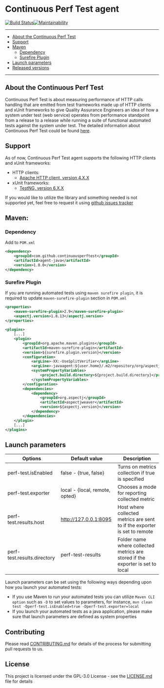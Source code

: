 # Continuous Perf Test agent

[![Build Status](https://travis-ci.org/continuousperftest/agent-java.svg?branch=master)](https://travis-ci.org/continuousperftest/agent-java)[![Maintainability](https://api.codeclimate.com/v1/badges/db073d11f43ce2552fe5/maintainability)](https://codeclimate.com/github/continuousperftest/agent-java/maintainability)

---
- [About the Continuous Perf Test](https://github.com/continuousperftest/agent-java#about-the-continuous-perf-test)
- [Support](https://github.com/continuousperftest/agent-java#support)
- [Maven](https://github.com/continuousperftest/agent-java#maven)
  - [Dependency](https://github.com/reportportal/agent-java-testNG#dependency)
  - [Surefire Plugin](https://github.com/reportportal/agent-java-testNG#surefire-plugin)
- [Launch parameters](https://github.com/continuousperftest/agent-java#launch-parameters)
- [Released versions](https://github.com/continuousperftest/agent-java/blob/master/CHANGES.md)
---


## About the Continuous Perf Test

Continuous Perf Test is about measuring performance of HTTP calls handling that are emitted from test frameworks made up of HTTP clients and xUnit frameworks to give Quality Assurance Engineers an idea of how a system under test (web service) operates from performance standpoint from a release to a release while running a suite of functional automated tests against the system under test. The detailed information about Continuous Perf Test could be found [here](https://www.linkedin.com/pulse/continuous-perf-test-aleh-struneuski).


## Support

As of now, Continuous Perf Test agent supports the following HTTP clients and xUnit frameworks:

-	HTTP clients:
	-	[Apache HTTP client, version 4.X.X](https://hc.apache.org/httpcomponents-client-ga)
-	xUnit frameworks:
	- 	[TestNG, version 6.X.X](https://testng.org/doc/index.html)

If you would like to utilize the library and something needed is not supported yet, feel free to request it using [github issues tracker](https://github.com/continuousperftest/agent-java/issues)


## Maven:

### Dependency

Add to `POM.xml`

```xml
<dependency>
    <groupId>com.github.continuousperftest</groupId>
    <artifactId>agent-java</artifactId>
    <version>1.0.0</version>
</dependency>
```

### Surefire Plugin

If you are running automated tests using `maven surefire plugin`, it is required to update `maven-surefire-plugin` section in `POM.xml`

```xml
<properties>
	<maven-surefire-plugin>2.9</maven-surefire-plugin>
	<aspectj.version>1.8.13</aspectj.version>
</properties>
	
<plugins>
    [...]
	<plugin>
		<groupId>org.apache.maven.plugins</groupId>
		<artifactId>maven-surefire-plugin</artifactId>
		<version>${surefire.plugin.version}</version>
		<configuration>
			<argLine>-XX:-UseSplitVerifier</argLine>
			<argLine>-javaagent:${user.home}/.m2/repository/org/aspectj/aspectjweaver/${aspectj.version}/aspectjweaver-${aspectj.version}.jar</argLine>
			<systemPropertyVariables>
				<project.build.directory>${project.build.directory}</project.build.directory>
			</systemPropertyVariables>
		</configuration>
		<dependencies>
			<dependency>
				<groupId>org.aspectj</groupId>
				<artifactId>aspectjweaver</artifactId>
				<version>${aspectj.version}</version>
			</dependency>
		</dependencies>
	</plugin>
    [...]
</plugins>
```


## Launch parameters

| 	      **Options**      		|       **Default value**       |        						**Description**        		                   |
|-------------------------------|-------------------------------|------------------------------------------------------------------------------|
| perf-test.isEnabled    		|false - {true, false}          |Turns on metrics collection if true is specified							   |
| perf-test.exporter     		|local - {local, remote, opted} |Chooses a mode for reporting collected metric   							   |
| perf-test.results.host 		|http://127.0.0.1:8095          |Host where collected metrics are sent to if the exporter is set to remote     |                  
| perf-test.results.directory   |perf-test-results              |Folder name where collected metrics are stored if the exporter is set to local|  


Launch parameters can be set using the following ways depending upon how you launch your automated tests:
-	If you use Maven to run your automated tests you can utilize `Maven CLI option` such as `-D` to set values to parameters, for instance, `mvn clean test -Dperf-test.isEnabled=true -Dperf-test.exporter=local`
-	If you launch your automated tests as a java application, please make sure that launch parameters are defined as system properties


## Contributing

Please read [CONTRIBUTING.md](https://github.com/continuousperftest/agent-java/blob/master/CONTRIBUTING.md) for details of the process for submitting pull requests to us.


## License

This project is licensed under the GPL-3.0 License - see the [LICENSE.md](https://github.com/continuousperftest/agent-java/blob/master/LICENSE) file for details